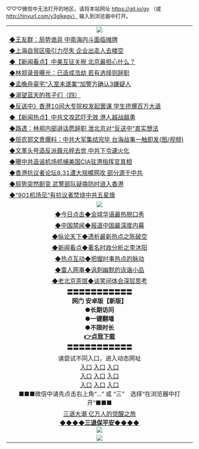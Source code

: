 
♡♡♡微信中无法打开的地区，请将本站网址 https://git.io/gy （或 http://tinyurl.com/y3glkegv） 输入到浏览器中打开。 

<table>
   <tr>
    <td align=center><img src="https://github.com/gyhhx/image-upload/blob/master/title1.jpg" /></td>
  </tr>
   <tr>
<td align=left>
<a href="https://g9v8t8z4.stackpathcdn.com/oo.aspx?name=c1069775&key=tvurxxlgoqbampcg&from=gy2">◆王友群：局势诡异 中南海内斗面临摊牌</a><br/></td>
  </tr>
  <tr>
<td align=left>
<a href="https://g9v8t8z4.stackpathcdn.com/oo.aspx?name=c1069749&key=tvurxxlgoqbampcg&from=gy2">◆上海自贸区吸引力尽失 企业出走人去楼空</a><br/></td>
 </tr>
  <tr>
<td align=left>
<a href="https://g9v8t8z4.stackpathcdn.com/oo.aspx?name=c1069817&key=tvurxxlgoqbampcg&from=gy2">◆【新闻看点】中美互征关税 北京最担心什么？</a><br/></td>
 </tr>
   <tr>
<td align=left>
<a href="https://g9v8t8z4.stackpathcdn.com/oo.aspx?name=c1069747&key=tvurxxlgoqbampcg&from=gy2">◆林郑录音曝光：已造成浩劫 若有选择则辞职</a><br/></td>
   </tr> 
  <tr>
<td align=left>
<a href="https://g9v8t8z4.stackpathcdn.com/oo.aspx?name=http://www.epochtimes.com/gb/19/9/2/n11494359.htm&key=tvurxxlgoqbampcg&from=gy2">◆孟晚舟豪宅“入室未遂案”加警方确认3嫌疑人</a><br/></td>
  </tr> 
 <tr>
<td align=left>
<a href="https://g9v8t8z4.stackpathcdn.com/oo.aspx?name=c816702_6_7&key=tvurxxlgoqbampcg&from=gy2">◆渴望蓝天的孩子们（四）</a><br/>
</td>
   </tr>
 <tr>
<td align=left>
<a href="https://g9v8t8z4.stackpathcdn.com/oo.aspx?name=c1069778&key=tvurxxlgoqbampcg&from=gy2">◆反送中》香港10间大专院校发起罢课 学生挤爆百万大道</a><br/></td>
  </tr>
  <tr>
<td align=left>
<a href="https://g9v8t8z4.stackpathcdn.com/oo.aspx?name=c1069797&key=tvurxxlgoqbampcg&from=gy2">◆【新闻热点】中共文攻武吓无效 港人越战越勇</a><br/></td>
 </tr>
   <tr>
<td align=left>
<a href="https://g9v8t8z4.stackpathcdn.com/oo.aspx?name=c1069848&key=tvurxxlgoqbampcg&from=gy2">◆路透：林郑内部讲话愿辞职 泄北京对“反送中”真实想法</a><br/></td>
   </tr>
 <tr>
<td align=left>
<a href="https://g9v8t8z4.stackpathcdn.com/oo.aspx?name=http://www.secretchina.com/news/gb/2019/09/02/905832.html&key=tvurxxlgoqbampcg&from=gy2">◆班农郭文贵爆料：中共大军集结完毕 台海战事一触即发(图/视频)</a><br/></td>
  </tr>
  <tr>
<td align=left>
<a href="https://g9v8t8z4.stackpathcdn.com/oo.aspx?name=c1069659&key=tvurxxlgoqbampcg&from=gy2">◆文革头号造反派聂元梓去世 中共下令速火化</a><br/></td>
 </tr>
 <tr>
<td align=left>
<a href="https://g9v8t8z4.stackpathcdn.com/oo.aspx?name=c1069784&key=tvurxxlgoqbampcg&from=gy2">◆曝中共造谣机场抓捕美国CIA驻港指挥官真相</a><br/>
</td>
</tr> 
<tr>
<td align=left>
<a href="https://g9v8t8z4.stackpathcdn.com/oo.aspx?name=c1069818&key=tvurxxlgoqbampcg&from=gy2">◆香港抗议者论坛8.31遭大规模网攻 部分源于中共</a><br/>
</td>       
</tr> 
   <tr>
<td align=left>
<a href="https://g9v8t8z4.stackpathcdn.com/oo.aspx?name=c1069496&key=tvurxxlgoqbampcg&from=gy2">◆局势突然剧变 武警部队疑换防时进入香港</a><br/></td>
  </tr>
  <tr>
<td align=left>
<a href="https://g9v8t8z4.stackpathcdn.com/oo.aspx?name=c1069402&key=tvurxxlgoqbampcg&from=gy2">◆“901机场见”有抗议者焚烧中共五星旗</a><br/></td>
 </tr>
  <tr>
    <td align=center><img src="https://github.com/gyhhx/image-upload/blob/master/shipin.jpg" /></td>
  </tr>
   <tr>
   <td align=center> 
<a href="https://xvery.li/oo.aspx?name=c816850&key=lvvdiyawanfwimxk&from=gy2&tag=9877">◆今日点击◆全球华语最热脱口秀</a><br/>
    </td>
  </tr>
  <tr>
  <td align=center>
<a href="https://xvery.li/oo.aspx?name=c816860&key=lvvdiyawanfwimxk&from=gy2&tag=99733110">◆中国禁闻◆报道中国最深度内幕</a><br/>
   </tr>
  <tr>
     <td align=center>
<a href="https://xvery.li/oo.aspx?name=c816855&key=lvvdiyawanfwimxk&from=gy2&tag=997110">◆纵论天下◆透析最新热点之陈破空</a><br/>
   </tr>
   <tr>
      <td align=center>
<a href="https://xvery.li/oo.aspx?name=c838308&key=lvvdiyawanfwimxk&from=gy2&tag=9973110">◆新闻看点◆著名时政分析之李沐阳</a><br/>
   </tr>
   <tr>
     <td align=center>
<a href="https://xvery.li/oo.aspx?name=c816852&key=lvvdiyawanfwimxk&from=gy2&tag=9733110">◆热点互动◆把握时事热点的脉动</a><br/>
   </tr>
   <tr>
      <td align=center>
<a href="https://xvery.li/oo.aspx?name=c816694&key=lvvdiyawanfwimxk&from=gy2&tag=93310">◆雷人网事◆讽刺幽默的诙谐小品</a><br/>
   </tr>
   <tr>
    <td align=center>
<a href="https://xvery.li/oo.aspx?name=c816650&key=lvvdiyawanfwimxk&from=gy2&tag=9973110">◆老北京茶馆◆谈笑间体会深层思考</a><br/>
   </tr>
  <tr>
    <td align=center>
 <b>〓〓〓〓〓〓〓〓〓〓〓<br/>网门 安卓版【新版】<br/> ●长期访问<br/> ●一键翻墙<br/>  ●不限时长<br/> 
 <a href="https://share.weiyun.com/5RqCKCe">👉<b>点我下载</a><br/>〓〓〓〓〓〓〓〓〓〓〓<br/>
    </td>
    </tr>
   <tr>
    <td align=center>请尝试不同入口，进入动态网址<br/>
      <a href="https://s3.us-east-2.amazonaws.com/ogateo/show.htm">入口</a>
      <a href="https://s3.ca-central-1.amazonaws.com/ogatec/show.htm">入口</a>
      <a href="https://s3.ap-southeast-2.amazonaws.com/ogatey/show.htm">入口</a><br/>
      <a href="https://s3.ap-northeast-2.amazonaws.com/ogates/show.htm">入口</a>
      <a href="https://s3.eu-central-1.amazonaws.com/ogatef/show.htm">入口</a>
      <a href="https://s3.ap-south-1.amazonaws.com/ogatem/show.htm">入口</a><br/>
      <a href="https://s3-us-west-1.amazonaws.com/ogaten/show.htm">入口</a>
      <a href="https://s3.eu-west-2.amazonaws.com/ogatel/show.htm">入口</a>
      <a href="https://s3.ap-northeast-1.amazonaws.com/ogatet/show.htm">入口</a><br/>
      ■■■微信中请先点击右上角“...” 或 “三”　选择“在浏览器中打开”■■■<b><br/>
    </td>
  </tr>
  <tr>  
  <td align=center>
  <a href="http://ctbtfdoocixoa.global.ssl.fastly.net/oo.aspx?name=c894205&key=ofejcfaxcltk&from=gy2&tag=9973110">三退大潮 亿万人的觉醒之旅</a><br/>
      <a href="http://ctbtfdoocixoa.global.ssl.fastly.net/oo.aspx?name=ogQuit.aspx&key=ofejcfaxcltk&from=gy2"><b>◆◆◆◆三退保平安◆◆◆◆<br/></a>
      <img src="https://github.com/gyhhx/image-upload/blob/master/3t.jpg" /><br/>
      </td>
  </tr>
   <tr>
    <td align=center><img src="https://raw.githubusercontent.com/oGate2/Up/master/oGate_640.jpg"/></td>
  </tr>
</table>
